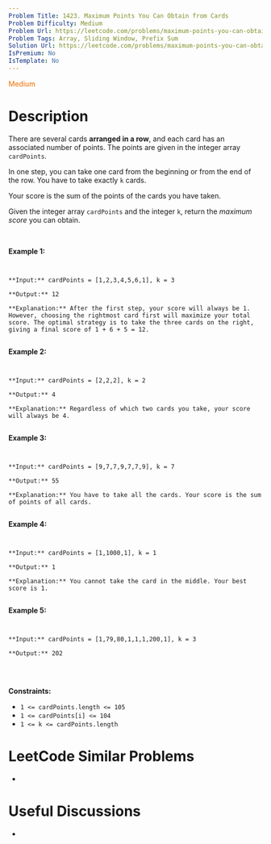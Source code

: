 ```yaml
---
Problem Title: 1423. Maximum Points You Can Obtain from Cards
Problem Difficulty: Medium
Problem Url: https://leetcode.com/problems/maximum-points-you-can-obtain-from-cards/
Problem Tags: Array, Sliding Window, Prefix Sum
Solution Url: https://leetcode.com/problems/maximum-points-you-can-obtain-from-cards/solution/
IsPremium: No
IsTemplate: No
---
```


<span style="color: rgb(239, 108, 0);">Medium</span>

# Description

There are several cards **arranged in a row**, and each card has an associated number of points. The points are given in the integer array `cardPoints`.


In one step, you can take one card from the beginning or from the end of the row. You have to take exactly `k` cards.


Your score is the sum of the points of the cards you have taken.


Given the integer array `cardPoints` and the integer `k`, return the *maximum score* you can obtain.


 


**Example 1:**



```

**Input:** cardPoints = [1,2,3,4,5,6,1], k = 3
**Output:** 12
**Explanation:** After the first step, your score will always be 1. However, choosing the rightmost card first will maximize your total score. The optimal strategy is to take the three cards on the right, giving a final score of 1 + 6 + 5 = 12.

```

**Example 2:**



```

**Input:** cardPoints = [2,2,2], k = 2
**Output:** 4
**Explanation:** Regardless of which two cards you take, your score will always be 4.

```

**Example 3:**



```

**Input:** cardPoints = [9,7,7,9,7,7,9], k = 7
**Output:** 55
**Explanation:** You have to take all the cards. Your score is the sum of points of all cards.

```

**Example 4:**



```

**Input:** cardPoints = [1,1000,1], k = 1
**Output:** 1
**Explanation:** You cannot take the card in the middle. Your best score is 1. 

```

**Example 5:**



```

**Input:** cardPoints = [1,79,80,1,1,1,200,1], k = 3
**Output:** 202

```

 


**Constraints:**


* `1 <= cardPoints.length <= 105`
* `1 <= cardPoints[i] <= 104`
* `1 <= k <= cardPoints.length`


# LeetCode Similar Problems

- []()

# Useful Discussions

- []()
